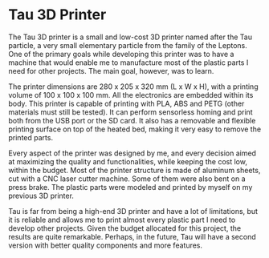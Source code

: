 # Tau 3D Printer

The Tau 3D printer is a small and low-cost 3D printer named after the Tau particle, a very small elementary particle from the family of the Leptons. One of the primary goals while developing this printer was to have a machine that would enable me to manufacture most of the plastic parts I need for other projects. The main goal, however, was to learn.

The printer dimensions are 280 x 205 x 320 mm (L x W x H), with a printing volume of 100 x 100 x 100 mm. All the electronics are embedded within its body. This printer is capable of printing with PLA, ABS and PETG (other materials must still be tested). It can perform sensorless homing and print both from the USB port or the SD card. It also has a removable and flexible printing surface on top of the heated bed, making it very easy to remove the printed parts.

Every aspect of the printer was designed by me, and every decision aimed at maximizing the quality and functionalities, while keeping the cost low, within the budget. Most of the printer structure is made of aluminum sheets, cut with a CNC laser cutter machine. Some of them were also bent on a press brake. The plastic parts were modeled and printed by myself on my previous 3D printer. 

Tau is far from being a high-end 3D printer and have a lot of limitations, but it is reliable and allows me to print almost every plastic part I need to develop other projects. Given the budget allocated for this project, the results are quite remarkable. Perhaps, in the future, Tau will have a second version with better quality components and more features.